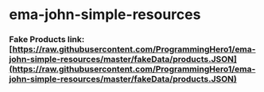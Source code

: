 # ema-john-simple-resources
### Fake Products link: [https://raw.githubusercontent.com/ProgrammingHero1/ema-john-simple-resources/master/fakeData/products.JSON](https://raw.githubusercontent.com/ProgrammingHero1/ema-john-simple-resources/master/fakeData/products.JSON)